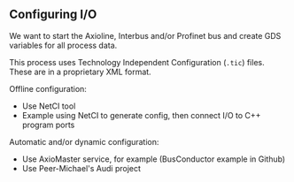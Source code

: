 ## Configuring I/O

We want to start the Axioline, Interbus and/or Profinet bus and create GDS variables for all process data.

This process uses Technology Independent Configuration (`.tic`) files. These are in a proprietary XML format.

Offline configuration:
- Use NetCI tool
- Example using NetCI to generate config, then connect I/O to C++ program ports

Automatic and/or dynamic configuration:
- Use AxioMaster service, for example (BusConductor example in Github)
- Use Peer-Michael's Audi project
